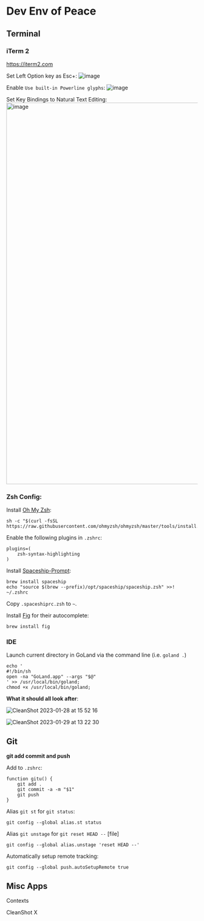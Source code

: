 # Dev Env of Peace

## Terminal

### iTerm 2
https://iterm2.com 

Set Left Option key as Esc+:
![image](https://user-images.githubusercontent.com/19521762/215343012-1e0af2a5-891e-42d1-8abf-0daba69e35f9.png)

Enable `Use built-in Powerline glyphs`: 
![image](https://user-images.githubusercontent.com/19521762/215342979-46437437-565f-4aee-84c8-ae42f0d4a2cd.png)

Set Key Bindings to Natural Text Editing:
<img width="1005" alt="image" src="https://user-images.githubusercontent.com/19521762/213565597-7ad7dff8-979b-481e-a3ea-9d672c6091b9.png">

### Zsh Config:

Install [Oh My Zsh](https://github.com/ohmyzsh/ohmyzsh):

```
sh -c "$(curl -fsSL https://raw.githubusercontent.com/ohmyzsh/ohmyzsh/master/tools/install.sh)"
```

Enable the following plugins in `.zshrc`:

```
plugins=(
    zsh-syntax-highlighting
)
```

Install [Spaceship-Prompt](https://spaceship-prompt.sh):

```
brew install spaceship
echo "source $(brew --prefix)/opt/spaceship/spaceship.zsh" >>! ~/.zshrc
```

Copy `.spaceshiprc.zsh` to `~`.

Install [Fig](https://fig.io) for their autocomplete:

```
brew install fig
```

### IDE

Launch current directory in GoLand via the command line (i.e. `goland .`)

```
echo '
#!/bin/sh
open -na "GoLand.app" --args "$@"
' >> /usr/local/bin/goland;
chmod +x /usr/local/bin/goland;
```

**What it should all look after**:

![CleanShot 2023-01-28 at 15 52 16](https://user-images.githubusercontent.com/19521762/215290624-cd7e7dcf-d955-443d-810f-0351dedbe980.png)

![CleanShot 2023-01-29 at 13 22 30](https://user-images.githubusercontent.com/19521762/215347655-fd021327-83ac-4a64-84a2-a7c68aaf04ed.png)

## Git

**git add commit and push**

Add to `.zshrc`:
```
function gitu() {
    git add .
    git commit -a -m "$1"
    git push
}
```

Alias `git st` for `git status`:
```
git config --global alias.st status
```

Alias `git unstage` for `git reset HEAD --` [file]
```
git config --global alias.unstage 'reset HEAD --'
```

Automatically setup remote tracking:
```
git config --global push.autoSetupRemote true
```


## Misc Apps

Contexts

CleanShot X
